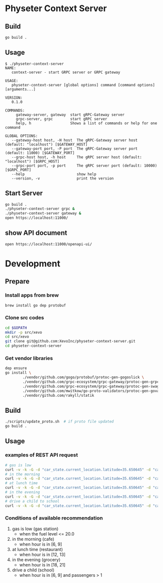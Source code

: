 # Physeter Context Server

## Build

```sh
go build .
```

## Usage

```
$ ./physeter-context-server
NAME:
   context-server - start GRPC server or GRPC gateway

USAGE:
   physeter-context-server [global options] command [command options] [arguments...]

VERSION:
   0.1.0

COMMANDS:
     gateway-server, gateway  start gRPC-Gateway server
     grpc-server, grpc        start gRPC server
     help, h                  Shows a list of commands or help for one command

GLOBAL OPTIONS:
   --gateway-host host, -H host  The gRPC-Gateway server host (default: "localhost") [$GATEWAY_HOST]
   --gateway-port port, -P port  The gRPC-Gateway server port (default: 11000) [$GATEWAY_PORT]
   --grpc-host host, -h host     The gRPC server host (default: "localhost") [$GRPC_HOST]
   --grpc-port port, -p port     The gRPC server port (default: 10000) [$GRPC_PORT]
   --help                        show help
   --version, -v                 print the version
```

## Start Server

```sh
go build .
./physeter-context-server grpc &
./physeter-context-server gateway &
open https://localhost:11000/
```

## show API document

```sh
open https://localhost:11000/openapi-ui/
```

# Development

## Prepare

### Install apps from brew

```sh
brew install go dep protobuf
```

### Clone src codes

```sh
cd $GOPATH
mkdir -p src/xevo
cd src/xevo
git clone git@github.com:XevoInc/physeter-context-server.git
cd physeter-context-server
```

### Get vendor libraries

```sh
dep ensure
go install \
        ./vendor/github.com/gogo/protobuf/protoc-gen-gogoslick \
        ./vendor/github.com/grpc-ecosystem/grpc-gateway/protoc-gen-grpc-gateway \
        ./vendor/github.com/grpc-ecosystem/grpc-gateway/protoc-gen-swagger \
        ./vendor/github.com/mwitkow/go-proto-validators/protoc-gen-govalidators \
        ./vendor/github.com/rakyll/statik
```

## Build

```sh
./scripts/update_proto.sh  # if proto file updated
go build .
```

## Usage

### examples of REST API request

```sh
# gas is low
curl -v -k -G -d "car_state.current_location.latitude=35.650645" -d "car_state.current_location.longitude=139.710048" -d "car_state.fuel_level_percentage=10" --data-urlencode "time=2018-05-01T12:30:00+09:00" "https://localhost:11000/api/v1/recommends"
# in the morning
curl -v -k -G -d "car_state.current_location.latitude=35.650645" -d "car_state.current_location.longitude=139.710048" -d "car_state.fuel_level_percentage=50" --data-urlencode "time=2018-05-01T07:30:00+09:00" "https://localhost:11000/api/v1/recommends"
# at lunch time
curl -v -k -G -d "car_state.current_location.latitude=35.650645" -d "car_state.current_location.longitude=139.710048" -d "car_state.fuel_level_percentage=50" --data-urlencode "time=2018-05-01T12:30:00+09:00" "https://localhost:11000/api/v1/recommends"
# in the evening
curl -v -k -G -d "car_state.current_location.latitude=35.650645" -d "car_state.current_location.longitude=139.710048" -d "car_state.fuel_level_percentage=50" --data-urlencode "time=2018-05-01T19:00:00+09:00" "https://localhost:11000/api/v1/recommends"
# drive a child to school
curl -v -k -G -d "car_state.current_location.latitude=35.650645" -d "car_state.current_location.longitude=139.710048" -d "car_state.fuel_level_percentage=50" -d "car_state.number_of_passengers=2" --data-urlencode "time=2018-05-01T07:30:00+09:00" "https://localhost:11000/api/v1/recommends"
```

### Conditions of available recommendation

1. gas is low (gas station)
    - when the fuel level <= 20.0
1. in the morning (cafe)
    - when hour is in [6, 9]
1. at lunch time (restaurant)
    - when hour is in [12, 13]
1. in the evening (grocery)
    - when hour is in [18, 21]
1. drive a child (school)
    - when hour is in [6, 9] and passengers > 1
